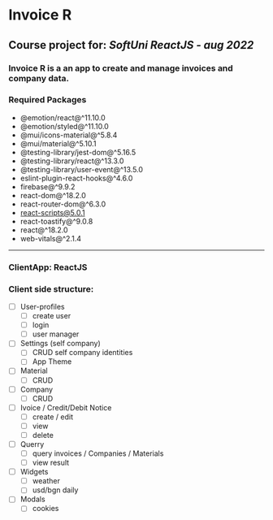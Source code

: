 # Invoice R

## **Course project for: _SoftUni ReactJS - aug 2022_**

### Invoice R is a an app to create and manage invoices and company data.


### Required Packages

- @emotion/react@^11.10.0
- @emotion/styled@^11.10.0
- @mui/icons-material@^5.8.4
- @mui/material@^5.10.1
- @testing-library/jest-dom@^5.16.5
- @testing-library/react@^13.3.0
- @testing-library/user-event@^13.5.0
- eslint-plugin-react-hooks@^4.6.0
- firebase@^9.9.2
- react-dom@^18.2.0
- react-router-dom@^6.3.0
- react-scripts@5.0.1
- react-toastify@^9.0.8
- react@^18.2.0
- web-vitals@^2.1.4
---

### ClientApp: ReactJS

### Client side structure:

- [ ] User-profiles	
	- [ ] create user
	- [ ] login
	- [ ] user manager

- [ ] Settings (self company)
	- [ ] CRUD self company identities
	- [ ] App Theme

- [ ] Material
	- [ ] CRUD

- [ ] Company
	- [ ] CRUD

- [ ] Ivoice / Credit/Debit Notice
	- [ ] create / edit
	- [ ] view
	- [ ] delete

- [ ] Querry
	- [ ] query invoices / Companies / Materials
	- [ ] view result

- [ ] Widgets
	- [ ] weather
	- [ ] usd/bgn daily

- [ ] Modals
	- [ ] cookies
